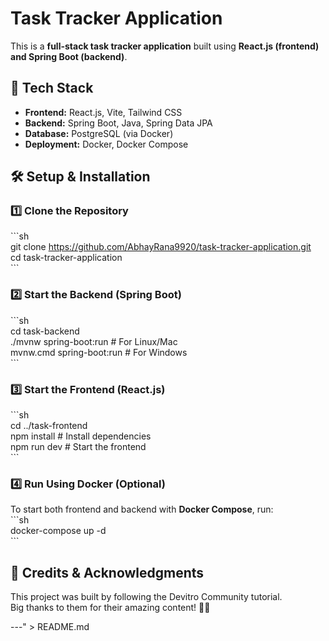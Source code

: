 # Task Tracker Application

This is a **full-stack task tracker application** built using **React.js (frontend) and Spring Boot (backend)**.  

## 📌 Tech Stack  
- **Frontend:** React.js, Vite, Tailwind CSS  
- **Backend:** Spring Boot, Java, Spring Data JPA  
- **Database:** PostgreSQL (via Docker)  
- **Deployment:** Docker, Docker Compose  

## 🛠️ Setup & Installation  

### 1️⃣ Clone the Repository  
\`\`\`sh  
git clone https://github.com/AbhayRana9920/task-tracker-application.git  
cd task-tracker-application  
\`\`\`  

### 2️⃣ Start the Backend (Spring Boot)  
\`\`\`sh  
cd task-backend  
./mvnw spring-boot:run  # For Linux/Mac  
mvnw.cmd spring-boot:run  # For Windows  
\`\`\`  

### 3️⃣ Start the Frontend (React.js)  
\`\`\`sh  
cd ../task-frontend  
npm install  # Install dependencies  
npm run dev  # Start the frontend  
\`\`\`  

### 4️⃣ Run Using Docker (Optional)  
To start both frontend and backend with **Docker Compose**, run:  
\`\`\`sh  
docker-compose up -d  
\`\`\`  

## 🔗 Credits & Acknowledgments  
This project was built by following the Devitro Community tutorial.  
Big thanks to them for their amazing content! 🎥✨  

---" > README.md
